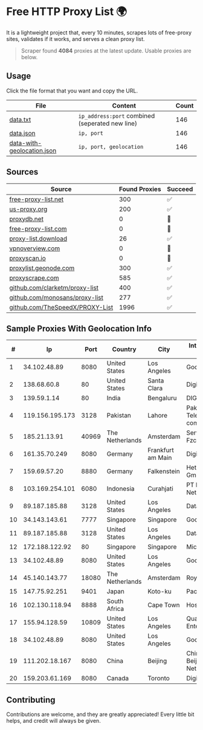 
# Free HTTP Proxy List 🌍

It is a lightweight project that, every 10 minutes, scrapes lots of free-proxy sites, validates if it works, and serves a clean proxy list.


> Scraper found **4084** proxies at the latest update. Usable proxies are below.

## Usage

Click the file format that you want and copy the URL.


|File|Content|Count|
|----|-------|-----|
|[data.txt](https://raw.githubusercontent.com/themiralay/Proxy-List-World/master/data.txt)|`ip_address:port` combined (seperated new line)|146|
|[data.json](https://raw.githubusercontent.com/themiralay/Proxy-List-World/master/data.json)|`ip, port`|146|
|[data-with-geolocation.json](https://raw.githubusercontent.com/themiralay/Proxy-List-World/master/data-with-geolocation.json)|`ip, port, geolocation`|146|

## Sources

|Source|Found Proxies|Succeed|
|------|-------------|-------|
|[free-proxy-list.net](https://free-proxy-list.net)|300|✅|
|[us-proxy.org](https://www.us-proxy.org)|200|✅|
|[proxydb.net](http://proxydb.net)|0|🚫|
|[free-proxy-list.com](https://free-proxy-list.com/?page=&port=&type%5B%5D=http&type%5B%5D=https&up_time=0&search=Search)|0|🚫|
|[proxy-list.download](https://www.proxy-list.download/HTTP)|26|✅|
|[vpnoverview.com](https://vpnoverview.com/privacy/anonymous-browsing/free-proxy-servers)|0|🚫|
|[proxyscan.io](https://www.proxyscan.io)|0|🚫|
|[proxylist.geonode.com](https://proxylist.geonode.com/api/proxy-list?limit=300&page=1&sort_by=lastChecked&sort_type=desc&protocols=http,https)|300|✅|
|[proxyscrape.com](https://api.proxyscrape.com/v2/?request=displayproxies&protocol=http&timeout=10000&country=all&ssl=all&anonymity=all)|585|✅|
|[github.com/clarketm/proxy-list](https://raw.githubusercontent.com/clarketm/proxy-list/master/proxy-list-raw.txt)|400|✅|
|[github.com/monosans/proxy-list](https://raw.githubusercontent.com/monosans/proxy-list/main/proxies/http.txt)|277|✅|
|[github.com/TheSpeedX/PROXY-List](https://raw.githubusercontent.com/TheSpeedX/PROXY-List/master/http.txt)|1996|✅|


## Sample Proxies With Geolocation Info

|#|Ip|Port|Country|City|Internet Service Provider|
|-|--|----|-------|----|-------------------------|
|1|34.102.48.89|8080|United States|Los Angeles|Google LLC|
|2|138.68.60.8|80|United States|Santa Clara|DigitalOcean, LLC|
|3|139.59.1.14|80|India|Bengaluru|DIGITALOCEAN|
|4|119.156.195.173|3128|Pakistan|Lahore|Pakistan Telecommuication company limited|
|5|185.21.13.91|40969|The Netherlands|Amsterdam|Servers Tech Fzco|
|6|161.35.70.249|8080|Germany|Frankfurt am Main|DigitalOcean, LLC|
|7|159.69.57.20|8880|Germany|Falkenstein|Hetzner Online GmbH|
|8|103.169.254.101|6080|Indonesia|Curahjati|PT Master Star Network|
|9|89.187.185.88|3128|United States|Los Angeles|Datacamp Limited|
|10|34.143.143.61|7777|Singapore|Singapore|Google LLC|
|11|89.187.185.88|3128|United States|Los Angeles|Datacamp Limited|
|12|172.188.122.92|80|Singapore|Singapore|Microsoft|
|13|34.102.48.89|8080|United States|Los Angeles|Google LLC|
|14|45.140.143.77|18080|The Netherlands|Amsterdam|RoyaleHosting BV|
|15|147.75.92.251|9401|Japan|Koto-ku|Packet Host, Inc.|
|16|102.130.118.94|8888|South Africa|Cape Town|Hostafrica|
|17|155.94.128.59|10809|United States|Los Angeles|QuadraNet Enterprises LLC|
|18|34.102.48.89|8080|United States|Los Angeles|Google LLC|
|19|111.202.18.167|8080|China|Beijing|China Unicom Beijing Province Network|
|20|159.203.61.169|8080|Canada|Toronto|DigitalOcean, LLC|



## Contributing

Contributions are welcome, and they are greatly appreciated! Every
little bit helps, and credit will always be given.

